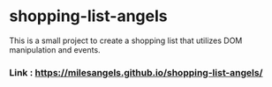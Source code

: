 # shopping-list-angels
This is a small project to create a shopping list that utilizes DOM manipulation and events.

### Link : https://milesangels.github.io/shopping-list-angels/
